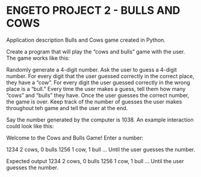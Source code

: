 # ENGETO PROJECT 2 - BULLS AND COWS

Application description
Bulls and Cows game created in Python.

Create a program that will play the “cows and bulls” game with the user. The game works like this:

Randomly generate a 4-digit number. Ask the user to guess a 4-digit number. For every digit that the user guessed correctly in the correct place, they have a “cow”. For every digit the user guessed correctly in the wrong place is a “bull.” Every time the user makes a guess, tell them how many “cows” and “bulls” they have. Once the user guesses the correct number, the game is over. Keep track of the number of guesses the user makes throughout teh game and tell the user at the end.

Say the number generated by the computer is 1038. An example interaction could look like this:

Welcome to the Cows and Bulls Game! Enter a number:

1234 2 cows, 0 bulls 1256 1 cow, 1 bull ... Until the user guesses the number.


Expected output
1234 2 cows, 0 bulls 1256 1 cow, 1 bull ... Until the user guesses the number.
